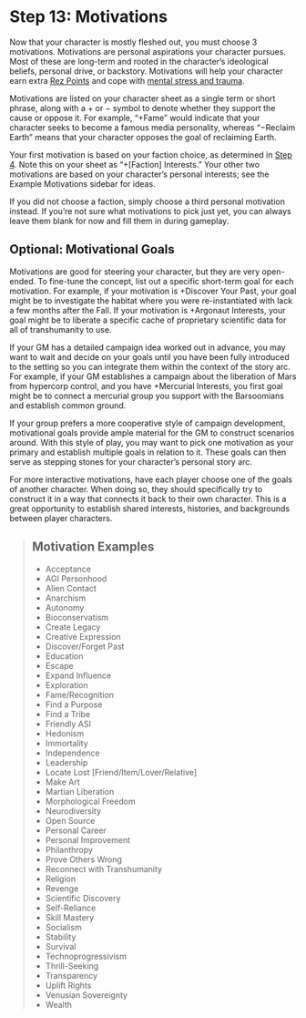 # Step 13: Motivations

Now that your character is mostly fleshed out, you must choose 3 motivations. Motivations are personal aspirations your character pursues. Most of these are long-term and rooted in the character’s ideological beliefs, personal drive, or backstory. Motivations will help your character earn extra [Rez Points](../17/08-rez-and-rep-rewards.md#rez-points) and cope with [mental stress and trauma](../12/18-mental-health.md).

Motivations are listed on your character sheet as a single term or short phrase, along with a + or − symbol to denote whether they support the cause or oppose it. For example, “+Fame” would indicate that your character seeks to become a famous media personality, whereas “−Reclaim Earth” means that your character opposes the goal of reclaiming Earth.

Your first motivation is based on your faction choice, as determined in [Step 4](07-step-4-faction.md). Note this on your sheet as “+\[Faction\] Interests.” Your other two motivations are based on your character’s personal interests; see the Example Motivations sidebar for ideas.

If you did not choose a faction, simply choose a third personal motivation instead. If you’re not sure what motivations to pick just yet, you can always leave them blank for now and fill them in during gameplay.

## Optional: Motivational Goals

Motivations are good for steering your character, but they are very open-ended. To fine-tune the concept, list out a specific short-term goal for each motivation. For example, if your motivation is +Discover Your Past, your goal might be to investigate the habitat where you were re-instantiated with lack a few months after the Fall. If your motivation is +Argonaut Interests, your goal might be to liberate a specific cache of proprietary scientific data for all of transhumanity to use.

If your GM has a detailed campaign idea worked out in advance, you may want to wait and decide on your goals until you have been fully introduced to the setting so you can integrate them within the context of the story arc. For example, if your GM establishes a campaign about the liberation of Mars from hypercorp control, and you have +Mercurial Interests, you first goal might be to connect a mercurial group you support with the Barsoomians and establish common ground.

If your group prefers a more cooperative style of campaign development, motivational goals provide ample material for the GM to construct scenarios around. With this style of play, you may want to pick one motivation as your primary and establish multiple goals in relation to it. These goals can then serve as stepping stones for your character’s personal story arc.

For more interactive motivations, have each player choose one of the goals of another character. When doing so, they should specifically try to construct it in a way that connects it back to their own character. This is a great opportunity to establish shared interests, histories, and backgrounds between player characters.

<blockquote>

## Motivation Examples

<div class="two-columns-text">

<!--sort-->
- Acceptance
- AGI Personhood
- Alien Contact
- Anarchism
- Autonomy
- Bioconservatism
- Create Legacy
- Creative Expression
- Discover/Forget Past
- Education
- Escape
- Expand Influence
- Exploration
- Fame/Recognition
- Find a Purpose
- Find a Tribe
- Friendly ASI
- Hedonism
- Immortality
- Independence
- Leadership
- Locate Lost \[Friend/Item/Lover/Relative\]
- Make Art
- Martian Liberation
- Morphological Freedom
- Neurodiversity
- Open Source
- Personal Career
- Personal Improvement
- Philanthropy
- Prove Others Wrong
- Reconnect with Transhumanity
- Religion
- Revenge
- Scientific Discovery
- Self-Reliance
- Skill Mastery
- Socialism
- Stability
- Survival
- Technoprogressivism
- Thrill-Seeking
- Transparency
- Uplift Rights
- Venusian Sovereignty
- Wealth

</div>

</blockquote>
